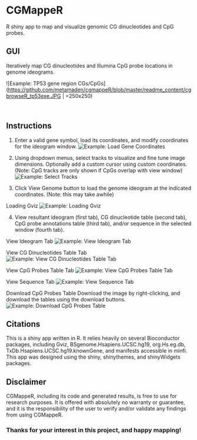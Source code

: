 # CGMappeR
R shiny app to map and visualize genomic CG dinucleotides and CpG probes.

## GUI 

Iteratively map CG dinucleotides and Illumina CpG probe locations in genome ideograms. 

![Example: TP53 gene region CGs/CpGs](https://github.com/metamaden/cgmappeR/blob/master/readme_content/cgbrowseR_tp53exe.JPG | =250x250)

<img src="https://github.com/metamaden/cgmappeR/blob/master/readme_content/cgbrowseR_tp53exe.JPG" alt="Drawing" style="width: 2px;"/>

## Instructions
1. Enter a valid gene symbol, load its coordinates, and modify coordinates for the ideogram window.
![Example: Load Gene Coordinates](https://github.com/metamaden/cgmappeR/blob/master/readme_content/readme_instructions1.JPG)

2. Using dropdown menus, select tracks to visualize and fine tune image dimensions. Optionally add a custom cursor using custom coordinates. (Note: CpG tracks are only shown if CpGs overlap with view window)
![Example: Select Tracks](https://github.com/metamaden/cgmappeR/blob/master/readme_content/readme_instructions2.JPG)

3. Click View Genome button to load the genome ideogram at the indicated coordinates. (Note: this may take awhile)

Loading Gviz
![Example: Loading Gviz](https://github.com/metamaden/cgmappeR/blob/master/readme_content/readme_instructions3.JPG)

4. View resultant ideogram (first tab), CG dinucleotide table (second tab), CpG probe annotations table (third tab), and/or sequence in the selected window (fourth tab). 

View Ideogram Tab
![Example: View Ideogram Tab](https://github.com/metamaden/cgmappeR/blob/master/readme_content/readme_instructions4.JPG)

View CG Dinucleotides Table Tab
![Example: View CG Dinucleotides Table Tab](https://github.com/metamaden/cgmappeR/blob/master/readme_content/readme_instructions5.JPG)

View CpG Probes Table Tab
![Example: View CpG Probes Table Tab](https://github.com/metamaden/cgmappeR/blob/master/readme_content/readme_instructions6.JPG)

View Sequence Tab
![Example: View Sequence Tab](https://github.com/metamaden/cgmappeR/blob/master/readme_content/readme_instructions7.JPG)


Download CpG Probes Table
Download the image by right-clicking, and download the tables using the download buttons.
![Example: Download CpG Probes Table](https://github.com/metamaden/cgmappeR/blob/master/readme_content/readme_instructions8.JPG)


## Citations

This is a shiny app written in R. It relies heavily on several Bioconductor packages, including Gviz, BSgenome.Hsapiens.UCSC.hg19, org.Hs.eg.db, TxDb.Hsapiens.UCSC.hg19.knownGene, and manifests accessible in minfi. This app was designed using the shiny, shinythemes, and shinyWidgets packages.

## Disclaimer

CGMappeR, including its code and generated results, is free to use for research purposes. It is offered with absolutely no warranty or guarantee, and it is the responsibility of the user to verify and/or validate any findings from using CGMappeR.

### Thanks for your interest in this project, and happy mapping!

#
